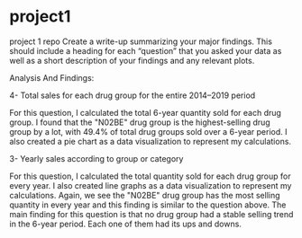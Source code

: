 # project1
project 1 repo
Create a write-up summarizing your major findings. This should include a heading for each “question” that you asked your data as well as a short description of your findings and any relevant plots.

Analysis And Findings:

4- Total sales for each drug group for the entire 2014–2019 period

For this question, I calculated the total 6-year quantity sold for each drug group. I found that the "N02BE" drug group is the highest-selling drug group by a lot, with 49.4% of total drug groups sold over a 6-year period. I also created a pie chart as a data visualization to represent my calculations.

3- Yearly sales according to group or category

For this question, I calculated the total quantity sold for each drug group for every year. I also created line graphs as a data visualization to represent my calculations. Again, we see the "N02BE" drug group has the most selling quantity in every year and this finding is similar to the question above. The main finding for this question is that no drug group had a stable selling trend in the 6-year period. Each one of them had its ups and downs.
